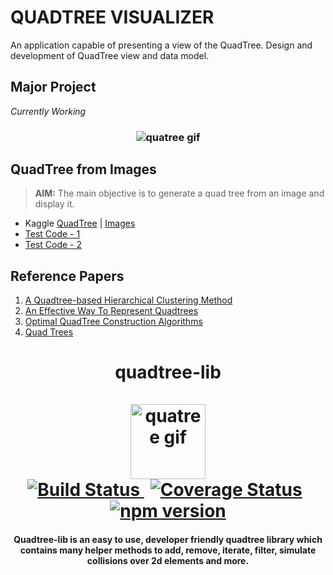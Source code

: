 # QUADTREE VISUALIZER
An application capable of presenting a view of the QuadTree. Design and development of QuadTree view and data model.

## Major Project
  *Currently Working*

<h3 align="center"> <img alt="quatree gif" src="http://elbywan.github.io/quadtree-lib/assets/quadtree.gif"/> </h3>

## QuadTree from Images
  
  >**AIM:** The main objective is to generate a quad tree from an image and display it.
  
  - Kaggle [QuadTree](https://www.kaggle.com/ameythakur20/quadtree) | [Images](https://github.com/Amey-Thakur/QUADTREE-VISUALIZER/tree/main/QuadTree%20from%20Images/IMAGES)
  - [Test Code - 1](https://github.com/Amey-Thakur/QUADTREE-VISUALIZER/blob/main/QuadTree%20from%20Images/QuadTree_1.ipynb)
  - [Test Code - 2](https://github.com/Amey-Thakur/QUADTREE-VISUALIZER/blob/main/QuadTree%20from%20Images/QuadTree_2.ipynb)

## Reference Papers

  1. [A Quadtree-based Hierarchical Clustering Method](https://github.com/Amey-Thakur/QUADTREE-VISUALIZER/blob/main/Reference%20Papers/A%20Quadtree-based%20Hierarchical%20Clustering%20Method.pdf)
  2. [An Effective Way To Represent Quadtrees](https://github.com/Amey-Thakur/QUADTREE-VISUALIZER/blob/main/Reference%20Papers/An%20Effective%20Way%20To%20Represent%20Quadtrees.pdf)
  3. [Optimal QuadTree Construction Algorithms](https://github.com/Amey-Thakur/QUADTREE-VISUALIZER/blob/main/Reference%20Papers/Optimal%20QuadTree%20Construction%20Algorithms.pdf)
  4. [Quad Trees](https://github.com/Amey-Thakur/QUADTREE-VISUALIZER/blob/main/Reference%20Papers/Quad%20Trees.pdf)



<h1 align="center">
    quadtree-lib<br>
	<br>
	<a href="http://amey-thakur.github.io/quadtree-lib/demo/collisions/collisions.html" target="_blank">
		<img alt="quatree gif" src="http://elbywan.github.io/quadtree-lib/assets/quadtree.gif" width="120px"/>
	</a><br>
	<a href="https://travis-ci.org/elbywan/quadtree-lib" target="_blank" style="margin-right: 10px">
		<img alt="Build Status" src="https://travis-ci.org/elbywan/quadtree-lib.svg?branch=master"/>
	</a>
	<a href="https://coveralls.io/github/elbywan/quadtree-lib?branch=master" target="_blank" style="margin-right: 10px">
		<img alt="Coverage Status" src="https://coveralls.io/repos/github/elbywan/quadtree-lib/badge.svg?branch=master"/>
	</a>
	<a href="https://www.npmjs.com/package/quadtree-lib" target="_blank">
		<img alt="npm version" src="https://badge.fury.io/js/quadtree-lib.svg"/>
	</a>
</h1>
<h4 align="center">
	Quadtree-lib is an easy to use, developer friendly quadtree library which
	contains many helper methods to add, remove, iterate, filter, simulate
	collisions over 2d elements and more.
</h4>
